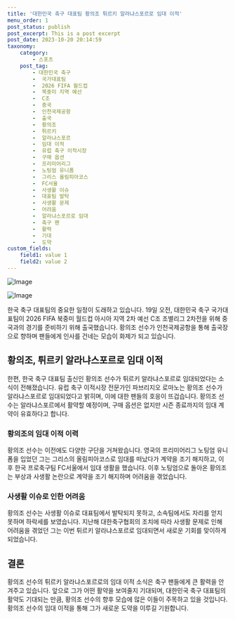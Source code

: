 ```yaml
---
title: '대한민국 축구 대표팀 황의조 튀르키 알라냐스포르로 임대 이적'
menu_order: 1
post_status: publish
post_excerpt: This is a post excerpt
post_date: 2023-10-20 20:14:59
taxonomy:
    category:
        - 스포츠
    post_tag:
        - 대한민국 축구
        -  국가대표팀
        -  2026 FIFA 월드컵
        -  북중미 지역 예선
        -  C조
        -  중국
        -  인천국제공항
        -  출국
        -  황의조
        -  튀르키
        -  알라냐스포르
        -  임대 이적
        -  유럽 축구 이적시장
        -  구매 옵션
        -  프리미어리그
        -  노팅엄 유니폼
        -  그리스 올림피아코스
        -  FC서울
        -  사생활 이슈
        -  대표팀 발탁
        -  사생활 문제
        -  어려움
        -  알라냐스포르로 임대
        -  축구 팬
        -  활력
        -  기대
        -  도약
custom_fields:
    field1: value 1
    field2: value 2
---
```


![Image](https://imgnews.pstatic.net/image/109/2024/02/06/0005013779_001_20240206200816480.jpg?type=w647)

![Image](https://imgnews.pstatic.net/image/109/2024/02/06/0005013779_002_20240206200816512.jpg?type=w647)


한국 축구 대표팀의 중요한 일정이 도래하고 있습니다. 19일 오전, 대한민국 축구 국가대표팀이 2026 FIFA 북중미 월드컵 아시아 지역 2차 예선 C조 조별리그 2차전을 위해 중국과의 경기를 준비하기 위해 출국했습니다. 황의조 선수가 인천국제공항을 통해 출국장으로 향하며 팬들에게 인사를 건네는 모습이 화제가 되고 있습니다. 

## 황의조, 튀르키 알라냐스포르로 임대 이적
한편, 한국 축구 대표팀 출신인 황의조 선수가 튀르키 알라냐스포르로 임대되었다는 소식이 전해졌습니다. 유럽 축구 이적시장 전문가인 파브리지오 로마노는 황의조 선수가 알라냐스포르로 임대되었다고 밝히며, 이에 대한 팬들의 호응이 뜨겁습니다. 황의조 선수는 알라냐스포르에서 활약할 예정이며, 구매 옵션은 없지만 시즌 종료까지의 임대 계약이 유효하다고 합니다.

### 황의조의 임대 이적 이력
황의조 선수는 이전에도 다양한 구단을 거쳐왔습니다. 영국의 프리미어리그 노팅엄 유니폼을 입었던 그는 그리스의 올림피아코스로 임대를 떠났다가 계약을 조기 해지하고, 이후 한국 프로축구팀 FC서울에서 임대 생활을 했습니다. 이후 노팅엄으로 돌아온 황의조는 부상과 사생활 논란으로 계약을 조기 해지하며 어려움을 겪었습니다.

### 사생활 이슈로 인한 어려움
황의조 선수는 사생활 이슈로 대표팀에서 발탁되지 못하고, 소속팀에서도 자리를 얻지 못하며 하락세를 보였습니다. 지난해 대한축구협회의 조치에 따라 사생활 문제로 인해 어려움을 겪었던 그는 이번 튀르키 알라냐스포르로 임대되면서 새로운 기회를 맞이하게 되었습니다.

## 결론
황의조 선수의 튀르키 알라냐스포르로의 임대 이적 소식은 축구 팬들에게 큰 활력을 안겨주고 있습니다. 앞으로 그가 어떤 활약을 보여줄지 기대되며, 대한민국 축구 대표팀의 활약도 기대되는 만큼, 황의조 선수의 향후 모습에 많은 이들이 주목하고 있을 것입니다. 황의조 선수의 임대 이적을 통해 그가 새로운 도약을 이루길 기원합니다.
